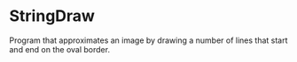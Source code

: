 # StringDraw
Program that approximates an image by drawing a number of lines that start and end on the oval border.
